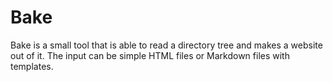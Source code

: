 Bake
====

Bake is a small tool that is able to read a directory tree and makes a website
out of it. The input can be simple HTML files or Markdown files with templates.
